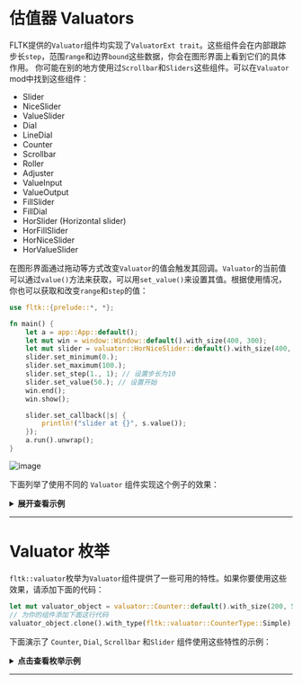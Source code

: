 # 估值器 Valuators

FLTK提供的`Valuator`组件均实现了`ValuatorExt trait`。这些组件会在内部跟踪步长`step`，范围`range`和边界`bound`这些数据，你会在图形界面上看到它们的具体作用。
你可能在别的地方使用过`Scrollbar`和`Sliders`这些组件。可以在`Valuator` mod中找到这些组件：

- Slider
- NiceSlider
- ValueSlider
- Dial
- LineDial
- Counter
- Scrollbar
- Roller
- Adjuster
- ValueInput
- ValueOutput
- FillSlider
- FillDial
- HorSlider (Horizontal slider)
- HorFillSlider
- HorNiceSlider
- HorValueSlider

在图形界面通过拖动等方式改变`Valuator`的值会触发其回调。`Valuator`的当前值可以通过`value()`方法来获取，可以用`set_value()`来设置其值。根据使用情况，你也可以获取和改变`range`和`step`的值：
```rust
use fltk::{prelude::*, *};

fn main() {
    let a = app::App::default();
    let mut win = window::Window::default().with_size(400, 300);
    let mut slider = valuator::HorNiceSlider::default().with_size(400, 20).center_of_parent();
    slider.set_minimum(0.);
    slider.set_maximum(100.);
    slider.set_step(1., 1); // 设置步长为10
    slider.set_value(50.); // 设置开始
    win.end();
    win.show();

    slider.set_callback(|s| {
        println!("slider at {}", s.value());
    });
    a.run().unwrap();
}
```

![image](https://user-images.githubusercontent.com/37966791/145727188-4ac06d45-7fd1-44f7-9adc-366d9bb79d8f.png)


下面列举了使用不同的 `Valuator` 组件实现这个例子的效果：

<details>
<summary><b>展开查看示例</b></summary>

## Adjuster widget

<div align="center">

![Adjuster](https://user-images.githubusercontent.com/98977436/242296674-1e126073-2c9f-443d-9dab-fccd66733e39.PNG)
</div>

## Counter widget

<div align="center">

![Counter](https://user-images.githubusercontent.com/98977436/242744205-f2729663-ed21-4e8b-a957-093c436fd00f.PNG)
</div>

## Dial widget

<div align="center">

![Dial](https://user-images.githubusercontent.com/98977436/242744149-cf050906-0be9-4212-9d0c-ae4f33bbef5a.PNG)
</div>

## FillDial widget

<div align="center">

![FillDial](https://user-images.githubusercontent.com/98977436/242744161-7c210cc6-4869-4c17-8a8d-eb115c4a05b3.PNG)
</div>

## FillSlider widget

<div align="center">

![FillSlider](https://user-images.githubusercontent.com/98977436/242744164-ad6cb154-82bc-4379-988a-205c0991071e.PNG)
</div>

## HorFillSlider widget

<div align="center">

![HorFillSlider](https://user-images.githubusercontent.com/98977436/242744166-34698d23-6ace-4971-8a46-5e41d9e03b7f.PNG)
</div>

## HorNiceSlider widget

<div align="center">

![HorNiceSlider](https://user-images.githubusercontent.com/98977436/242744167-4975a80b-eee9-45e9-9655-ade47ac331c2.PNG)
</div>

## HorSlider widget

<div align="center">

![HorSlider](https://user-images.githubusercontent.com/98977436/242744168-eaa87ef0-932a-48b0-9b39-1f35245e0dfe.PNG)
</div>

## HorValueSlider widget

<div align="center">

![HorValueSlider](https://user-images.githubusercontent.com/98977436/242744171-d17f2c12-aa65-4b95-b026-a501dd9d7112.PNG)
</div>

## LineDial widget

<div align="center">

![LineDial](https://user-images.githubusercontent.com/98977436/242744174-57e1dee1-104e-4870-99b7-cd1bf8cb82a7.PNG)
</div>

## NiceSlider widget

<div align="center">

![NiceSlider](https://user-images.githubusercontent.com/98977436/242744175-b75f737d-5d93-4d98-9a17-700cd7d74fae.PNG)
</div>

## Roller widget

<div align="center">

![Roller](https://user-images.githubusercontent.com/98977436/242744176-63fc716c-c0ac-45b2-b2ed-1ab79b62c64d.PNG)
</div>

## Scrollbar widget

<div align="center">

![Scrollbar](https://user-images.githubusercontent.com/98977436/242744178-ed347599-b75a-41e9-8feb-8f87e3f65ec8.PNG)
</div>

## Slider widget

<div align="center">

![Slider](https://user-images.githubusercontent.com/98977436/242744188-7115f63d-cd53-412a-a603-1f606a15d644.PNG)
</div>

## ValueInput widget

<div align="center">

![ValueInput](https://user-images.githubusercontent.com/98977436/242744198-85708994-2123-4d24-97ef-b3e9feb4392e.PNG)
</div>

## ValueOutput widget

<div align="center">

![ValueOutput](https://user-images.githubusercontent.com/98977436/242744199-d62b300e-3661-4d0b-9eea-fd971cedb53e.PNG)
</div>

## ValueSlider widget

<div align="center">

![ValueSlider](https://user-images.githubusercontent.com/98977436/242744201-739d9730-c765-434e-a37e-00b89e7d9a10.PNG)
</div>
</details>

---

# Valuator 枚举
`fltk::valuator`枚举为`Valuator`组件提供了一些可用的特性。如果你要使用这些效果，请添加下面的代码：

```rust
let mut valuator_object = valuator::Counter::default().with_size(200, 50).center_of_parent();
// 为你的组件添加下面这行代码
valuator_object.clone().with_type(fltk::valuator::CounterType::Simple);
```

下面演示了 `Counter`, `Dial`, `Scrollbar` 和`Slider` 组件使用这些特性的示例：

<details>
<summary><b>点击查看枚举示例</b></summary>

## CounterType::Normal

<div align="center">

![CounterTypeNormal](https://user-images.githubusercontent.com/98977436/242744208-123e67c2-7d99-4e1e-ba18-961f6a045c3c.PNG)
</div>

## CounterType::Simple

<div align="center">

![CounterTypeSimple](https://user-images.githubusercontent.com/98977436/242744209-5a32155d-2481-420d-a4df-e65cb94c896b.PNG)
</div>

---

## DialType::Normal

<div align="center">

![DialTypeNormal](https://user-images.githubusercontent.com/98977436/242744158-40daa466-d0ff-4829-a59e-ea53a828316a.PNG)
</div>

## DialType::Line

<div align="center">

![DialTypeLine](https://user-images.githubusercontent.com/98977436/242744156-81aadbdd-349f-4e8f-9a18-aa3aab192384.PNG)
</div>

## DialType::Fill

<div align="center">

![DialTypeFill](https://user-images.githubusercontent.com/98977436/242744153-86da086c-e41d-474d-93a7-1a5724c1936b.PNG)
</div>

---

## ScrollbarType::Vertical

<div align="center">

![ScrollbarTypeVertical](https://user-images.githubusercontent.com/98977436/242744185-f3d0d260-1d51-4818-8d5e-44a569de13fd.PNG)
</div>

## ScrollbarType::Horizontal

<div align="center">

![ScrollbarTypeHorizontal](https://user-images.githubusercontent.com/98977436/242744179-2c1ab7b0-3d0c-478b-8991-57e03c830cc2.PNG)
</div>

## ScrollbarType::VerticalFill

<div align="center">

![ScrollbarTypeVerticalFill](https://user-images.githubusercontent.com/98977436/242744186-4e11a7a3-ead8-4662-a253-adec6f462fae.PNG)
</div>

## ScrollbarType::HorizontalFill

<div align="center">

![ScrollbarTypeHorizontalFill](https://user-images.githubusercontent.com/98977436/242744181-a46e4e21-98b2-4ff8-82e0-2592c2bd6c36.PNG)
</div>

## ScrollbarType::VerticalNice

<div align="center">

![ScrollbarTypeVerticalNice](https://user-images.githubusercontent.com/98977436/242744187-4cbb48c1-91e5-42e8-91c0-a207570ba02c.PNG)
</div>

## ScrollbarType::HorizontalNice

<div align="center">

![ScrollbarTypeHorizontalNice](https://user-images.githubusercontent.com/98977436/242744183-64c40027-584a-496d-93f0-4909a3addf43.PNG)
</div>

---

## SliderType::Vertical

<div align="center">

![SliderTypeVertical](https://user-images.githubusercontent.com/98977436/242744192-ca19a6e9-1221-4253-b357-cd4cf12a0801.PNG)
</div>

## SliderType::VerticalFill

<div align="center">

![SliderTypeVerticalFill](https://user-images.githubusercontent.com/98977436/242744194-20b3c4a9-cd42-4c07-ae44-9753d7ab4393.PNG)
</div>

## SliderType::HorizontalFill

<div align="center">

![SliderTypeHorizontalFill](https://user-images.githubusercontent.com/98977436/242744190-11f4f4f4-137a-4d10-8beb-13514c6e8357.PNG)
</div>

## SliderType::VerticalNice

<div align="center">

![SliderTypeVerticalNice](https://user-images.githubusercontent.com/98977436/242744196-96dac4e1-bf0d-4622-ba45-84d20985ec89.PNG)
</div>

## SliderType::HorizontalNice

<div align="center">

![SliderTypeHorizontalNice](https://user-images.githubusercontent.com/98977436/242744191-83d3520d-c648-4372-8fc6-32ad29ec3162.PNG)
</div>

</details>

---